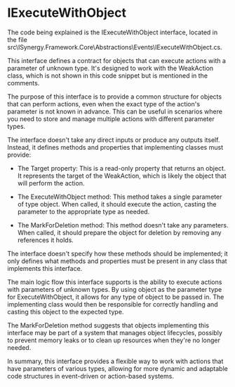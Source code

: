 # IExecuteWithObject

The code being explained is the IExecuteWithObject interface, located in the file src\ISynergy.Framework.Core\Abstractions\Events\IExecuteWithObject.cs.

This interface defines a contract for objects that can execute actions with a parameter of unknown type. It's designed to work with the WeakAction class, which is not shown in this code snippet but is mentioned in the comments.

The purpose of this interface is to provide a common structure for objects that can perform actions, even when the exact type of the action's parameter is not known in advance. This can be useful in scenarios where you need to store and manage multiple actions with different parameter types.

The interface doesn't take any direct inputs or produce any outputs itself. Instead, it defines methods and properties that implementing classes must provide:

- The Target property: This is a read-only property that returns an object. It represents the target of the WeakAction, which is likely the object that will perform the action.

- The ExecuteWithObject method: This method takes a single parameter of type object. When called, it should execute the action, casting the parameter to the appropriate type as needed.

- The MarkForDeletion method: This method doesn't take any parameters. When called, it should prepare the object for deletion by removing any references it holds.

The interface doesn't specify how these methods should be implemented; it only defines what methods and properties must be present in any class that implements this interface.

The main logic flow this interface supports is the ability to execute actions with parameters of unknown types. By using object as the parameter type for ExecuteWithObject, it allows for any type of object to be passed in. The implementing class would then be responsible for correctly handling and casting this object to the expected type.

The MarkForDeletion method suggests that objects implementing this interface may be part of a system that manages object lifecycles, possibly to prevent memory leaks or to clean up resources when they're no longer needed.

In summary, this interface provides a flexible way to work with actions that have parameters of various types, allowing for more dynamic and adaptable code structures in event-driven or action-based systems.